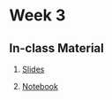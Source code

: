 # Week 3

## In-class Material

1. [Slides](../slides/w3.pdf)

2. [Notebook](../code/week3/week3.zip)

